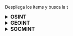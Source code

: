 Despliega los items y busca la t

<details>
  <summary style="font-size: 1.2em; font-weight: bold;">OSINT</summary>
  OSINT (Inteligencia de Fuentes Abiertas) es una disciplina que se centra en la recopilación, análisis y explotación de información de fuentes públicas y disponibles para el público en general. Esto incluye datos provenientes de redes sociales, sitios web, foros en línea, registros públicos, y otras fuentes de información abierta. Utilizando una variedad de herramientas y técnicas, los investigadores de OSINT pueden obtener conocimientos valiosos sobre personas, organizaciones, eventos, y tendencias.

  ## Herramientas Generales
  - [OSINT Framework](https://osintframework.com/)
</details>

<details>
  <summary style="font-size: 1.2em; font-weight: bold;">GEOINT</summary>
  GeoInt (Inteligencia Geoespacial) es una disciplina de OSINT que se enfoca en la recopilación y análisis de información geoespacial. Esta información puede incluir datos geográficos, mapas, imágenes satelitales, y otros datos relacionados con la ubicación. Utilizando diversas herramientas y técnicas, los investigadores pueden analizar patrones espaciales, identificar áreas de interés, y obtener conocimientos valiosos sobre el entorno de una ubicación.

  ## Mapas
  - [Google Maps](https://www.google.com/maps/)
  - [Dual Maps](https://www.dualmaps.com/)
  - [Street Light Outages](https://bge.streetlightoutages.com/public/default.html)
  - [CalcMaps](https://www.calcmaps.com/map-radius/)
  - [Google Earth](https://www.google.es/intl/es/earth/index.html)
  - [what3words](https://what3words.com/)
  
  ## Búsqueda Inversa de Imágenes
  - [Google Images](https://lens.google.com/)
  - [Bing Images](https://www.bing.com/images/)
  - [Yandex Images](https://yandex.com/images/)
  - [TinEye](https://tineye.com/)
  - [Geospy](https://geospy.web.app/)
  - [PhotOsint](https://chromewebstore.google.com/detail/photosint/gonhdjmkgfkokhkflfhkbiagbmoolhcd)
</details>

<details>
  <summary style="font-size: 1.2em; font-weight: bold;">SOCMINT</summary>
   SOCINT (Inteligencia Social Media) es una disciplina de OSINT que se centra en la recopilación y análisis de información de redes sociales y otras plataformas en línea. Utilizando diversas herramientas y técnicas, los investigadores pueden obtener información valiosa sobre individuos, organizaciones y eventos a través de la monitorización de actividades en redes sociales, la identificación de perfiles en línea y el análisis de relaciones sociales.

  
  ## Enumeración de usuarios
  - [Whatsmyname](https://whatsmyname.app/)
  - [Instantusername](https://instantusername.com/#/)
  - [Blackbird](https://blackbird-osint.herokuapp.com/)
  - [Sherlock](https://github.com/sherlock-project/sherlock)
</details>




